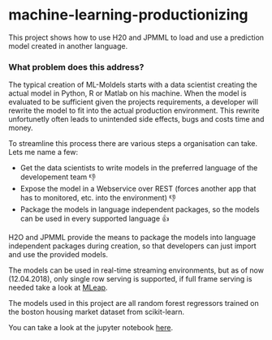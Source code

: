 # machine-learning-productionizing
This project shows how to use H20 and JPMML to load and use a prediction model created in another language.

### What problem does this address?
The typical creation of ML-Moldels starts with a data scientist creating the actual model in Python, R or Matlab on his machine.
When the model is evaluated to be sufficient given the projects requirements, a developer will rewrite the model to fit into
the actual production environment. This rewrite unfortunetly often leads to unintended side effects, bugs and costs time and money.

To streamline this process there are various steps a organisation can take. Lets me name a few:
+ Get the data scientists to write models in the preferred language of the developement team :thumbsdown:
+ Expose the model in a Webservice over REST (forces another app that has to monitored, etc. into the environment) :thumbsdown:
+ Package the models in language independent packages, so the models can be used in every supported language :thumbsup:

H2O and JPMML provide the means to package the models into language independent packages during creation, 
so that developers can just import and use the provided models.

The models can be used in real-time streaming environments, but as of now (12.04.2018), only single row serving is supported, if full frame serving is needed take a look at [MLeap](https://github.com/combust/mleap).

The models used in this project are all random forest regressors trained on the boston housing market dataset from scikit-learn.

You can take a look at the jupyter notebook [here](https://github.com/carstendev/machine-learning-packaging).
